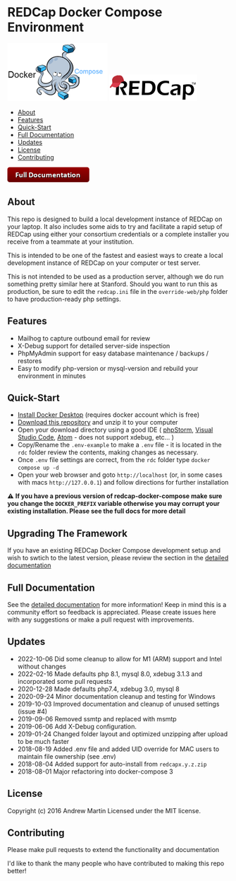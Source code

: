 # REDCap Docker Compose Environment

![Docker Compose][docker-compose-logo]
![REDCap][redcap-logo]

<!-- START doctoc generated TOC please keep comment here to allow auto update -->
<!-- DON'T EDIT THIS SECTION, INSTEAD RE-RUN doctoc TO UPDATE -->

- [About](#about)
- [Features](#features)
- [Quick-Start](#quick-start)
- [Full Documentation](#full-documentation)
- [Updates](#updates)
- [License](#license)
- [Contributing](#contributing)

<!-- END doctoc generated TOC please keep comment here to allow auto update -->

[![documentation-button](rdc/documentation/button_documentation.png)](rdc/documentation/README.md)


## About
This repo is designed to build a local development instance of REDCap on your laptop.  It also includes some aids
to try and facilitate a rapid setup of REDCap using either your consortium credentials or a complete installer you
receive from a teammate at your institution.

This is intended to be one of the fastest and easiest ways to create a local development instance of REDCap on your
computer or test server.

This is not intended to be used as a production server, although we do run something pretty similar here at Stanford.
Should you want to run this as production, be sure to edit the `redcap.ini` file in the `override-web/php` folder
to have production-ready php settings.

## Features
 * Mailhog to capture outbound email for review
 * X-Debug support for detailed server-side inspection
 * PhpMyAdmin support for easy database maintenance / backups / restores
 * Easy to modify php-version or mysql-version and rebuild your environment in minutes

## Quick-Start
 * [Install Docker Desktop](https://docs.docker.com/get-docker) (requires docker account which is free)
 * [Download this repository](https://github.com/123andy/redcap-docker-compose/archive/master.zip) and unzip it to your computer
 * Open your download directory using a good IDE (
 [phpStorm](https://www.jetbrains.com/phpstorm/),
 [Visual Studio Code](https://code.visualstudio.com/),
 [Atom](https://atom.io/) - does not support xdebug, etc... )
 * Copy/Rename the `.env-example` to make a `.env` file - it is located in the `rdc` folder review the contents, making changes as necessary.
 * Once `.env` file settings are correct, from the `rdc` folder type `docker compose up -d`
 * Open your web browser and goto `http://localhost` (or, in some cases with macs `http://127.0.0.1`) and follow
  directions for further installation

:warning: **If you have a previous version of redcap-docker-compose make sure you change the `DOCKER_PREFIX` variable otherwise you may corrupt your existing installation.  Please see the full docs for more detail**

## Upgrading The Framework
If you have an existing REDCap Docker Compose development setup and wish to swtich to the latest version, please review
the section in the [detailed documentation](rdc/documentation/README.md#how-do-i-upgrade-to-the-latest-version-of-redcap-docker-compose)

## Full Documentation
See the [detailed documentation](rdc/documentation/README.md) for more information!  Keep in mind this is a community
effort so feedback is appreciated.  Please create issues here with any suggestions or make a pull request with improvements.

## Updates
* 2022-10-06  Did some cleanup to allow for M1 (ARM) support and Intel without changes
* 2022-02-16  Made defaults php 8.1, mysql 8.0, xdebug 3.1.3 and incorporated some pull requests
* 2020-12-28  Made defaults php7.4, xdebug 3.0, mysql 8
* 2020-09-24  Minor documentation cleanup and testing for Windows
* 2019-10-03  Improved documentation and cleanup of unused settings (issue #4)
* 2019-09-06  Removed ssmtp and replaced with msmtp
* 2019-06-06  Add X-Debug configuration.
* 2019-01-24  Changed folder layout and optimized unzipping after upload to be much faster
* 2018-08-19  Added .env file and added UID override for MAC users to maintain file ownership (see .env)
* 2018-08-04  Added support for auto-install from `redcapx.y.z.zip`
* 2018-08-01  Major refactoring into docker-compose 3

## License
Copyright (c) 2016 Andrew Martin
Licensed under the MIT license.

## Contributing
Please make pull requests to extend the functionality and documentation

I'd like to thank the many people who have contributed to making this repo better!

[redcap-logo]: rdc/documentation/redcap-logo-large.png "REDCap"
[docker-compose-logo]: rdc/documentation/docker-compose.png "Docker Compose"
